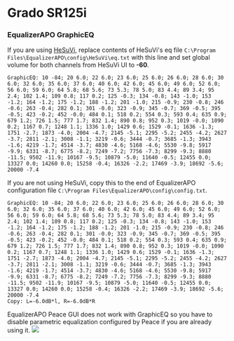 # Grado SR125i
### EqualizerAPO GraphicEQ
If you are using [HeSuVi](https://sourceforge.net/projects/hesuvi/), replace contents of HeSuVi's eq file `C:\Program Files\EqualizerAPO\config\HeSuVi\eq.txt` with this line and set global volume for both channels from HeSuVi UI to **-60**.
```
GraphicEQ: 10 -84; 20 6.0; 22 6.0; 23 6.0; 25 6.0; 26 6.0; 28 6.0; 30 6.0; 32 6.0; 35 6.0; 37 6.0; 40 6.0; 42 6.0; 45 6.0; 49 6.0; 52 6.0; 56 6.0; 59 6.0; 64 5.8; 68 5.6; 73 5.3; 78 5.0; 83 4.4; 89 3.4; 95 2.4; 102 1.4; 109 0.8; 117 0.2; 125 -0.3; 134 -0.8; 143 -1.0; 153 -1.2; 164 -1.2; 175 -1.2; 188 -1.2; 201 -1.0; 215 -0.9; 230 -0.8; 246 -0.6; 263 -0.4; 282 0.1; 301 -0.0; 323 -0.9; 345 -0.7; 369 -0.5; 395 -0.5; 423 -0.2; 452 -0.0; 484 0.1; 518 0.2; 554 0.3; 593 0.4; 635 0.9; 679 1.2; 726 1.5; 777 1.7; 832 1.4; 890 0.8; 952 0.3; 1019 -0.0; 1090 0.2; 1167 0.7; 1248 1.1; 1336 1.0; 1429 0.6; 1529 -0.1; 1636 -1.3; 1751 -2.7; 1873 -4.0; 2004 -4.7; 2145 -5.1; 2295 -5.2; 2455 -4.2; 2627 -3.7; 2811 -2.1; 3008 -1.1; 3219 -0.6; 3444 -0.7; 3685 -1.3; 3943 -1.6; 4219 -1.7; 4514 -3.7; 4830 -4.6; 5168 -4.6; 5530 -9.8; 5917 -9.9; 6331 -8.7; 6775 -8.2; 7249 -7.2; 7756 -7.3; 8299 -9.3; 8880 -11.5; 9502 -11.9; 10167 -9.5; 10879 -5.0; 11640 -0.5; 12455 0.0; 13327 0.0; 14260 0.0; 15258 -0.4; 16326 -2.2; 17469 -3.9; 18692 -5.6; 20000 -7.4
```
If you are not using HeSuVi, copy this to the end of EqualizerAPO configuration file `C:\Program Files\EqualizerAPO\config\config.txt`.
```
GraphicEQ: 10 -84; 20 6.0; 22 6.0; 23 6.0; 25 6.0; 26 6.0; 28 6.0; 30 6.0; 32 6.0; 35 6.0; 37 6.0; 40 6.0; 42 6.0; 45 6.0; 49 6.0; 52 6.0; 56 6.0; 59 6.0; 64 5.8; 68 5.6; 73 5.3; 78 5.0; 83 4.4; 89 3.4; 95 2.4; 102 1.4; 109 0.8; 117 0.2; 125 -0.3; 134 -0.8; 143 -1.0; 153 -1.2; 164 -1.2; 175 -1.2; 188 -1.2; 201 -1.0; 215 -0.9; 230 -0.8; 246 -0.6; 263 -0.4; 282 0.1; 301 -0.0; 323 -0.9; 345 -0.7; 369 -0.5; 395 -0.5; 423 -0.2; 452 -0.0; 484 0.1; 518 0.2; 554 0.3; 593 0.4; 635 0.9; 679 1.2; 726 1.5; 777 1.7; 832 1.4; 890 0.8; 952 0.3; 1019 -0.0; 1090 0.2; 1167 0.7; 1248 1.1; 1336 1.0; 1429 0.6; 1529 -0.1; 1636 -1.3; 1751 -2.7; 1873 -4.0; 2004 -4.7; 2145 -5.1; 2295 -5.2; 2455 -4.2; 2627 -3.7; 2811 -2.1; 3008 -1.1; 3219 -0.6; 3444 -0.7; 3685 -1.3; 3943 -1.6; 4219 -1.7; 4514 -3.7; 4830 -4.6; 5168 -4.6; 5530 -9.8; 5917 -9.9; 6331 -8.7; 6775 -8.2; 7249 -7.2; 7756 -7.3; 8299 -9.3; 8880 -11.5; 9502 -11.9; 10167 -9.5; 10879 -5.0; 11640 -0.5; 12455 0.0; 13327 0.0; 14260 0.0; 15258 -0.4; 16326 -2.2; 17469 -3.9; 18692 -5.6; 20000 -7.4
Copy: L=-6.0dB*l, R=-6.0dB*R
```
EqualizerAPO Peace GUI does not work with GraphicEQ so you have to disable parametric equalization configured by Peace if you are already using it.
![](https://raw.githubusercontent.com/jaakkopasanen/AutoEq/master/results/Sonoma%20Model%20One/headphoncecom/onear/Grado%20SR125i/Grado%20SR125i.png)
